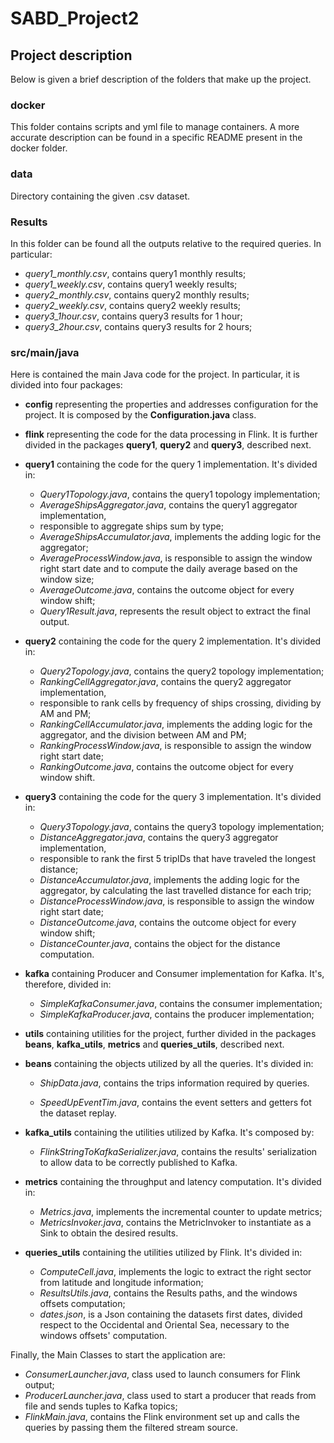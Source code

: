# SABD_Project2
## Project description

Below is given a brief description of the folders that make up the project.

### docker

This folder contains scripts and yml file to manage containers. A more accurate description
can be found in a specific README present in the docker folder.

### data

Directory containing the given .csv dataset.

### Results
In this folder can be found all the outputs relative to the required queries. In particular:
* *query1_monthly.csv*, contains query1 monthly results;
* *query1_weekly.csv*, contains query1 weekly results;
* *query2_monthly.csv*, contains query2 monthly results;
* *query2_weekly.csv*, contains query2 weekly results;
* *query3_1hour.csv*, contains query3 results for 1 hour;
* *query3_2hour.csv*, contains query3 results for 2 hours;

### src/main/java
Here is contained the main Java code for the project. In particular, it is divided into four packages:

* **config** representing the properties and addresses configuration for the project. 
It is composed by the **Configuration.java** class.
  

* **flink** representing the code for the data processing in Flink. It is further divided in the packages 
  **query1**, **query2** and **query3**, described next.
  

* **query1** containing the code for the query 1 implementation. It's divided in:
    * *Query1Topology.java*, contains the query1 topology implementation;
    * *AverageShipsAggregator.java*, contains the query1 aggregator implementation, 
    *  responsible to aggregate ships sum by type;
    *  *AverageShipsAccumulator.java*, implements the adding logic for the aggregator;
    *  *AverageProcessWindow.java*, is responsible to assign the window right start date and
  to compute the daily average based on the window size;
    *  *AverageOutcome.java*, contains the outcome object for every window shift;
    * *Query1Result.java*, represents the result object to extract the final output. 
* **query2** containing the code for the query 2 implementation. It's divided in:
  * *Query2Topology.java*, contains the query2 topology implementation;
  * *RankingCellAggregator.java*, contains the query2 aggregator implementation,
  *  responsible to rank cells by frequency of ships crossing, dividing by AM and PM;
  *  *RankingCellAccumulator.java*, implements the adding logic for the aggregator, 
     and the division between AM and PM;
  *  *RankingProcessWindow.java*, is responsible to assign the window right start date;
  *  *RankingOutcome.java*, contains the outcome object for every window shift.
* **query3** containing the code for the query 3 implementation. It's divided in:
  * *Query3Topology.java*, contains the query3 topology implementation;
  * *DistanceAggregator.java*, contains the query3 aggregator implementation,
  *  responsible to rank the first 5 tripIDs that have traveled the longest distance;
  *  *DistanceAccumulator.java*, implements the adding logic for the aggregator,
     by calculating the last travelled distance for each trip;
  *  *DistanceProcessWindow.java*, is responsible to assign the window right start date;
  *  *DistanceOutcome.java*, contains the outcome object for every window shift;
  *  *DistanceCounter.java*, contains the object for the distance computation. 
  


* **kafka** containing Producer and Consumer implementation for Kafka. It's, therefore, 
  divided in:
  * *SimpleKafkaConsumer.java*, contains the consumer implementation;
  * *SimpleKafkaProducer.java*, contains the producer implementation;
  

* **utils** containing utilities for the project, further divided in the packages **beans**,
  **kafka_utils**, **metrics** and **queries_utils**, described next.
  

*  **beans** containing the objects utilized by all the queries. It's divided in:
    * *ShipData.java*, contains the trips information required by queries.
      
    * *SpeedUpEventTim.java*, contains the event setters and getters fot the dataset replay.  
*  **kafka_utils** containing the utilities utilized by Kafka. It's composed by:
   * *FlinkStringToKafkaSerializer.java*, contains the results' serialization to allow data to be
     correctly published to Kafka.
     
*  **metrics** containing the throughput and latency computation. It's divided in:
    * *Metrics.java*, implements the incremental counter to update metrics;
    * *MetricsInvoker.java*, contains the MetricInvoker to instantiate as a Sink to obtain
    the desired results.
   
*  **queries_utils** containing the utilities utilized by Flink. It's divided in:
   * *ComputeCell.java*, implements the logic to extract the right sector from latitude and
     longitude information;
   * *ResultsUtils.java*, contains the Results paths, and the windows offsets computation;
   * *dates.json*, is a Json containing the datasets first dates, divided respect to the
     Occidental and Oriental Sea, necessary to the windows offsets' computation.

Finally, the Main Classes to start the application are:
* *ConsumerLauncher.java*, class used to launch consumers for Flink output;
* *ProducerLauncher.java*, class used to start a producer that reads from file and sends tuples to Kafka topics;
* *FlinkMain.java*, contains the Flink environment set up and calls the queries by passing them the
filtered stream source.